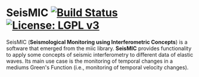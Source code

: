 # SeisMIC [![Build Status](https://travis-ci.com/PeterMakus/SeisMIC.svg?branch=main)](https://travis-ci.com/PeterMakus/SeisMIC) [![License: LGPL v3](https://img.shields.io/badge/License-LGPL%20v3-blue.svg)](https://www.gnu.org/licenses/lgpl-3.0)

SeisMIC (**Seismological Monitoring using Interferometric Concepts**) is a software that emerged from the miic library. **SeisMIC** provides functionality to apply some concepts of seismic interferometry to different data of elastic waves. Its main use case is the monitoring of temporal changes in a mediums Green's Function (i.e., monitoring of temporal velocity changes).
